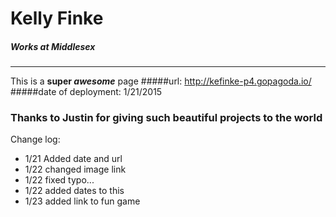 # Kelly Finke
##### Works at Middlesex
___
This is a **super _awesome_** page
#####url: http://kefinke-p4.gopagoda.io/
#####date of deployment: 1/21/2015
### Thanks to Justin for giving such beautiful projects to the world
Change log:
+ 1/21 Added date and url
+ 1/22 changed image link
+ 1/22 fixed typo...
+ 1/22 added dates to this
+ 1/23 added link to fun game